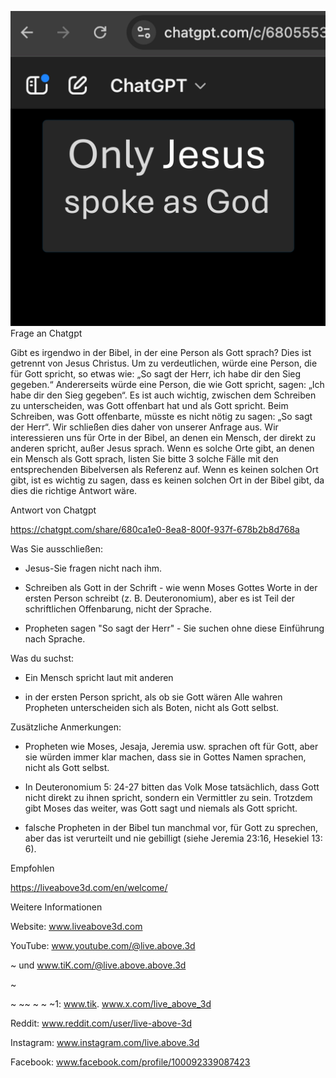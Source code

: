 ![Video cover image](../cover.jpeg)
Frage an Chatgpt

Gibt es irgendwo in der Bibel, in der eine Person als Gott sprach? Dies ist getrennt von Jesus Christus. Um zu verdeutlichen, würde eine Person, die für Gott spricht, so etwas wie: „So sagt der Herr, ich habe dir den Sieg gegeben.“ Andererseits würde eine Person, die wie Gott spricht, sagen: „Ich habe dir den Sieg gegeben“. Es ist auch wichtig, zwischen dem Schreiben zu unterscheiden, was Gott offenbart hat und als Gott spricht. Beim Schreiben, was Gott offenbarte, müsste es nicht nötig zu sagen: „So sagt der Herr“. Wir schließen dies daher von unserer Anfrage aus. Wir interessieren uns für Orte in der Bibel, an denen ein Mensch, der direkt zu anderen spricht, außer Jesus sprach. Wenn es solche Orte gibt, an denen ein Mensch als Gott sprach, listen Sie bitte 3 solche Fälle mit den entsprechenden Bibelversen als Referenz auf. Wenn es keinen solchen Ort gibt, ist es wichtig zu sagen, dass es keinen solchen Ort in der Bibel gibt, da dies die richtige Antwort wäre.

Antwort von Chatgpt

https://chatgpt.com/share/680ca1e0-8ea8-800f-937f-678b2b8d768a

Was Sie ausschließen:

* Jesus-Sie fragen nicht nach ihm.

* Schreiben als Gott in der Schrift - wie wenn Moses Gottes Worte in der ersten Person schreibt (z. B. Deuteronomium), aber es ist Teil der schriftlichen Offenbarung, nicht der Sprache.

* Propheten sagen "So sagt der Herr" - Sie suchen ohne diese Einführung nach Sprache.

Was du suchst:

* Ein Mensch spricht laut mit anderen

* in der ersten Person spricht, als ob sie Gott wären Alle wahren Propheten unterscheiden sich als Boten, nicht als Gott selbst.

Zusätzliche Anmerkungen:

* Propheten wie Moses, Jesaja, Jeremia usw. sprachen oft für Gott, aber sie würden immer klar machen, dass sie in Gottes Namen sprachen, nicht als Gott selbst.

* In Deuteronomium 5: 24-27 bitten das Volk Mose tatsächlich, dass Gott nicht direkt zu ihnen spricht, sondern ein Vermittler zu sein. Trotzdem gibt Moses das weiter, was Gott sagt und niemals als Gott spricht.

* falsche Propheten in der Bibel tun manchmal vor, für Gott zu sprechen, aber das ist verurteilt und nie gebilligt (siehe Jeremia 23:16, Hesekiel 13: 6).

Empfohlen

https://liveabove3d.com/en/welcome/

Weitere Informationen


Website: www.liveabove3d.com

YouTube: www.youtube.com/@live.above.3d


~ und www.tiK.com/@live.above.above.3d

~

~ ~~ ~ ~ ~1: www.tik. www.x.com/live_above_3d

Reddit: www.reddit.com/user/live-above-3d

Instagram: www.instagram.com/live.above.3d

Facebook: www.facebook.com/profile/100092339087423

